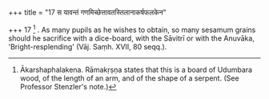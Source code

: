 +++
title = "17 स यावन्तं गणमिच्छेत्तावतस्तिलानाकर्षफलकेन"

+++
17 [^4] . As many pupils as he wishes to obtain, so many sesamum grains should he sacrifice with a dice-board, with the Sāvitrī or with the Anuvāka, 'Bright-resplending' (Vāj. Saṃh. XVII, 80 seqq.).


[^4]:  Ākarshaphalakena. Rāmakṛṣṇa states that this is a board of Udumbara wood, of the length of an arm, and of the shape of a serpent. (See Professor Stenzler's note.)

